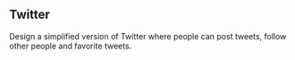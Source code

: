 
## Twitter

Design a simplified version of Twitter where people can post tweets, follow other people and favorite tweets.
